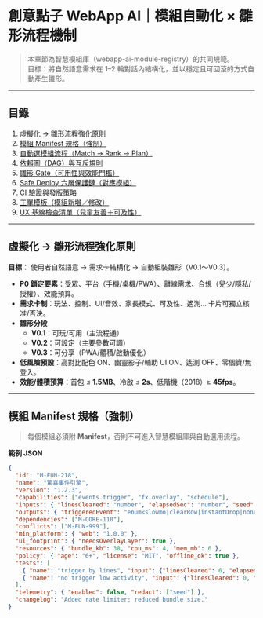 # 創意點子 WebApp AI｜模組自動化 × 雛形流程機制
> 本章節為智慧模組庫（webapp-ai-module-registry）的共同規範。  
> 目標：將自然語意需求在 1–2 輪對話內結構化，並以穩定且可回滾的方式自動產生雛形。

---

## 目錄
1. [虛擬化 → 雛形流程強化原則](#虛擬化--雛形流程強化原則)  
2. [模組 Manifest 規格（強制）](#模組-manifest-規格強制)  
3. [自動選模組流程（Match → Rank → Plan）](#自動選模組流程match--rank--plan)  
4. [依賴圖（DAG）與互斥規則](#依賴圖dag與互斥規則)  
5. [雛形 Gate（可用性與效能門檻）](#雛形-gate可用性與效能門檻)  
6. [Safe Deploy 六層保護鏈（對應模組）](#safe-deploy-六層保護鏈對應模組)  
7. [CI 驗證與發版策略](#ci-驗證與發版策略)  
8. [工單模板（模組新增／修改）](#工單模板模組新增修改)  
9. [UX 基線檢查清單（兒童友善＋可及性）](#ux-基線檢查清單兒童友善可及性)

---

## 虛擬化 → 雛形流程強化原則
**目標：** 使用者自然語意 → 需求卡結構化 → 自動組裝雛形（V0.1～V0.3）。

- **P0 鎖定要素**：受眾、平台（手機/桌機/PWA）、離線需求、合規（兒少/隱私/授權）、效能預算。  
- **需求卡制**：玩法、控制、UI/音效、家長模式、可及性、遙測… 卡片可獨立核准/否決。  
- **雛形分段**  
  - **V0.1**：可玩/可用（主流程通）  
  - **V0.2**：可設定（主要參數可調）  
  - **V0.3**：可分享（PWA/體積/啟動優化）  
- **低風險預設**：高對比配色 ON、幽靈影子/輔助 UI ON、遙測 OFF、零個資/無登入。  
- **效能/體積預算**：首包 ≤ **1.5MB**、冷啟 ≤ **2s**、低階機（2018）≥ **45fps**。

---

## 模組 Manifest 規格（強制）
> 每個模組必須附 **Manifest**，否則不可進入智慧模組庫與自動選用流程。

**範例 JSON**
```json
{
  "id": "M-FUN-218",
  "name": "驚喜事件引擎",
  "version": "1.2.3",
  "capabilities": ["events.trigger", "fx.overlay", "schedule"],
  "inputs": { "linesCleared": "number", "elapsedSec": "number", "seed": "number?" },
  "outputs": { "triggeredEvent": "enum<slowmo|clearRow|instantDrop|none>" },
  "dependencies": ["M-CORE-110"],
  "conflicts": ["M-FUN-999"],
  "min_platform": { "web": "1.0.0" },
  "ui_footprint": { "needsOverlayLayer": true },
  "resources": { "bundle_kb": 38, "cpu_ms": 4, "mem_mb": 6 },
  "policy": { "age": "6+", "license": "MIT", "offline_ok": true },
  "tests": [
    { "name": "trigger by lines", "input": {"linesCleared": 6, "elapsedSec": 10}, "expect": {"triggeredEvent": "slowmo"} },
    { "name": "no trigger low activity", "input": {"linesCleared": 0, "elapsedSec": 30}, "expect": {"triggeredEvent": "none"} }
  ],
  "telemetry": { "enabled": false, "redact": ["seed"] },
  "changelog": "Added rate limiter; reduced bundle size."
}
